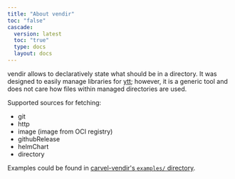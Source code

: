 ```yaml
---
title: "About vendir"
toc: "false"
cascade:
  version: latest
  toc: "true"
  type: docs
  layout: docs
---
```


vendir allows to declaratively state what should be in a directory. It was designed to easily manage libraries for [ytt](https://get-ytt.io); however, it is a generic tool and does not care how files within managed directories are used.

Supported sources for fetching:

- git
- http
- image (image from OCI registry)
- githubRelease
- helmChart
- directory

Examples could be found in [carvel-vendir's `examples/` directory](https://github.com/vmware-tanzu/carvel-vendir/tree/develop/examples).
